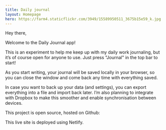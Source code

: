 ```yaml
---
title: Daily journal
layout: Homepage
hero: https://farm4.staticflickr.com/3949/15589950511_3675b15e59_k.jpg
---
```


Hey there,

Welcome to the Daily Journal app!

This is an experiment to help me keep up with my daily work journaling, but it’s of course open for anyone to use. Just press "Journal" in the top bar to start!

As you start writing, your journal will be saved locally in your browser, so you can close the window and come back any time with everything saved.

In case you want to back up your data (and settings), you can export everything into a file and import back later. I’m also planning to integrate with Dropbox to make this smoother and enable synchronisation between devices.

This project is open source, hosted on Github:

This live site is deployed using Netlify.
